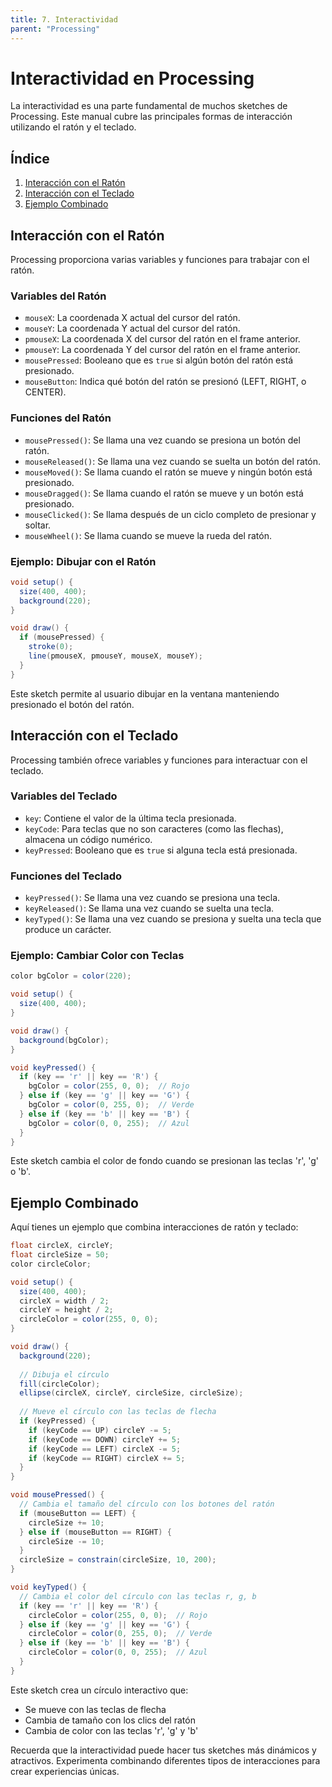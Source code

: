 ```yaml
---
title: 7. Interactividad
parent: "Processing"
---
```



# Interactividad en Processing

La interactividad es una parte fundamental de muchos sketches de Processing. Este manual cubre las principales formas de interacción utilizando el ratón y el teclado.

## Índice
1. [Interacción con el Ratón](#interacción-con-el-ratón)
2. [Interacción con el Teclado](#interacción-con-el-teclado)
3. [Ejemplo Combinado](#ejemplo-combinado)

## Interacción con el Ratón

Processing proporciona varias variables y funciones para trabajar con el ratón.

### Variables del Ratón

- `mouseX`: La coordenada X actual del cursor del ratón.
- `mouseY`: La coordenada Y actual del cursor del ratón.
- `pmouseX`: La coordenada X del cursor del ratón en el frame anterior.
- `pmouseY`: La coordenada Y del cursor del ratón en el frame anterior.
- `mousePressed`: Booleano que es `true` si algún botón del ratón está presionado.
- `mouseButton`: Indica qué botón del ratón se presionó (LEFT, RIGHT, o CENTER).

### Funciones del Ratón

- `mousePressed()`: Se llama una vez cuando se presiona un botón del ratón.
- `mouseReleased()`: Se llama una vez cuando se suelta un botón del ratón.
- `mouseMoved()`: Se llama cuando el ratón se mueve y ningún botón está presionado.
- `mouseDragged()`: Se llama cuando el ratón se mueve y un botón está presionado.
- `mouseClicked()`: Se llama después de un ciclo completo de presionar y soltar.
- `mouseWheel()`: Se llama cuando se mueve la rueda del ratón.

### Ejemplo: Dibujar con el Ratón

```java
void setup() {
  size(400, 400);
  background(220);
}

void draw() {
  if (mousePressed) {
    stroke(0);
    line(pmouseX, pmouseY, mouseX, mouseY);
  }
}
```

Este sketch permite al usuario dibujar en la ventana manteniendo presionado el botón del ratón.

## Interacción con el Teclado

Processing también ofrece variables y funciones para interactuar con el teclado.

### Variables del Teclado

- `key`: Contiene el valor de la última tecla presionada.
- `keyCode`: Para teclas que no son caracteres (como las flechas), almacena un código numérico.
- `keyPressed`: Booleano que es `true` si alguna tecla está presionada.

### Funciones del Teclado

- `keyPressed()`: Se llama una vez cuando se presiona una tecla.
- `keyReleased()`: Se llama una vez cuando se suelta una tecla.
- `keyTyped()`: Se llama una vez cuando se presiona y suelta una tecla que produce un carácter.

### Ejemplo: Cambiar Color con Teclas

```java
color bgColor = color(220);

void setup() {
  size(400, 400);
}

void draw() {
  background(bgColor);
}

void keyPressed() {
  if (key == 'r' || key == 'R') {
    bgColor = color(255, 0, 0);  // Rojo
  } else if (key == 'g' || key == 'G') {
    bgColor = color(0, 255, 0);  // Verde
  } else if (key == 'b' || key == 'B') {
    bgColor = color(0, 0, 255);  // Azul
  }
}
```

Este sketch cambia el color de fondo cuando se presionan las teclas 'r', 'g' o 'b'.

## Ejemplo Combinado

Aquí tienes un ejemplo que combina interacciones de ratón y teclado:

```java
float circleX, circleY;
float circleSize = 50;
color circleColor;

void setup() {
  size(400, 400);
  circleX = width / 2;
  circleY = height / 2;
  circleColor = color(255, 0, 0);
}

void draw() {
  background(220);
  
  // Dibuja el círculo
  fill(circleColor);
  ellipse(circleX, circleY, circleSize, circleSize);
  
  // Mueve el círculo con las teclas de flecha
  if (keyPressed) {
    if (keyCode == UP) circleY -= 5;
    if (keyCode == DOWN) circleY += 5;
    if (keyCode == LEFT) circleX -= 5;
    if (keyCode == RIGHT) circleX += 5;
  }
}

void mousePressed() {
  // Cambia el tamaño del círculo con los botones del ratón
  if (mouseButton == LEFT) {
    circleSize += 10;
  } else if (mouseButton == RIGHT) {
    circleSize -= 10;
  }
  circleSize = constrain(circleSize, 10, 200);
}

void keyTyped() {
  // Cambia el color del círculo con las teclas r, g, b
  if (key == 'r' || key == 'R') {
    circleColor = color(255, 0, 0);  // Rojo
  } else if (key == 'g' || key == 'G') {
    circleColor = color(0, 255, 0);  // Verde
  } else if (key == 'b' || key == 'B') {
    circleColor = color(0, 0, 255);  // Azul
  }
}
```

Este sketch crea un círculo interactivo que:
- Se mueve con las teclas de flecha
- Cambia de tamaño con los clics del ratón
- Cambia de color con las teclas 'r', 'g' y 'b'

Recuerda que la interactividad puede hacer tus sketches más dinámicos y atractivos. Experimenta combinando diferentes tipos de interacciones para crear experiencias únicas.
